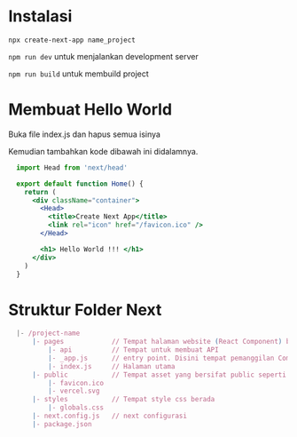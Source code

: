 # Instalasi 

`npx create-next-app name_project`

`npm run dev` untuk menjalankan development server

`npm run build` untuk membuild project

# Membuat Hello World

Buka file index.js dan hapus semua isinya

Kemudian tambahkan kode dibawah ini didalamnya.

```jsx
  import Head from 'next/head'

  export default function Home() {
    return (
      <div className="container">
        <Head>
          <title>Create Next App</title>
          <link rel="icon" href="/favicon.ico" />
        </Head>

        <h1> Hello World !!! </h1>
      </div>
    )
  }
```

# Struktur Folder Next

```js
  |- /project-name 
      |- pages            // Tempat halaman website (React Component) berada. Semua file js yang ada disini akan otomatis terbaca oleh next-router, kecuali file _app.js
          |- api          // Tempat untuk membuat API
          |- _app.js      // entry point. Disini tempat pemanggilan Component dan global css
          |- index.js     // Halaman utama
      |- public           // Tempat asset yang bersifat public seperti gambar dll
          |- favicon.ico
          |- vercel.svg
      |- styles           // Tempat style css berada
          |- globals.css
      |- next.config.js   // next configurasi
      |- package.json
```